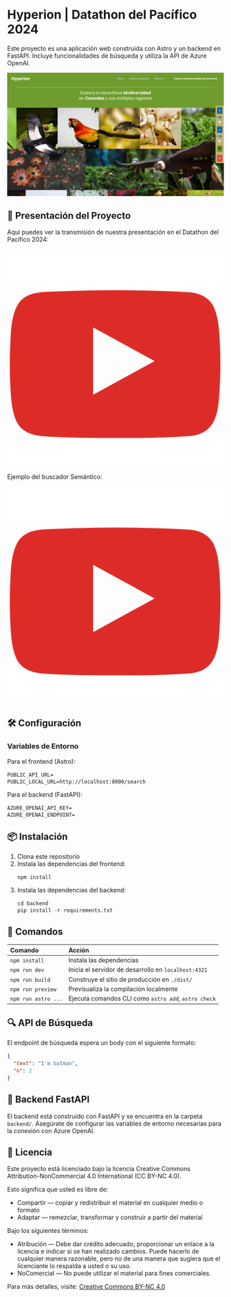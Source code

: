 # Hyperion | Datathon del Pacífico 2024

Este proyecto es una aplicación web construida con Astro y un backend en FastAPI. Incluye funcionalidades de búsqueda y utiliza la API de Azure OpenAI.

![Imagen ilustrativa de Hyperion](public/assets/images/cover.png)

## 🎥 Presentación del Proyecto

Aquí puedes ver la transmisión de nuestra presentación en el Datathon del Pacífico 2024:

[![Presentación de Hyperion](public/assets/images/youtube-icon.webp)](https://youtu.be/3Z6SP9oEkMU?t=4335)

Ejemplo del buscador Semántico:

[![Ejemplo del buscador Semántico](public/assets/images/youtube-icon.webp)](https://youtu.be/1WBkRgWvlCg)

## 🛠 Configuración

### Variables de Entorno

Para el frontend (Astro):

```
PUBLIC_API_URL=
PUBLIC_LOCAL_URL=http://localhost:8000/search
```

Para el backend (FastAPI):

```
AZURE_OPENAI_API_KEY=
AZURE_OPENAI_ENDPOINT=
```

## 📦 Instalación

1. Clona este repositorio
2. Instala las dependencias del frontend:
   ```
   npm install
   ```
3. Instala las dependencias del backend:
   ```
   cd backend
   pip install -r requirements.txt
   ```

## 🚀 Comandos

| Comando             | Acción                                               |
| :------------------ | :--------------------------------------------------- |
| `npm install`       | Instala las dependencias                             |
| `npm run dev`       | Inicia el servidor de desarrollo en `localhost:4321` |
| `npm run build`     | Construye el sitio de producción en `./dist/`        |
| `npm run preview`   | Previsualiza la compilación localmente               |
| `npm run astro ...` | Ejecuta comandos CLI como `astro add`, `astro check` |

## 🔍 API de Búsqueda

El endpoint de búsqueda espera un body con el siguiente formato:

```json
{
  "text": "I'm batman",
  "n": 2
}
```

## 🧠 Backend FastAPI

El backend está construido con FastAPI y se encuentra en la carpeta `backend/`. Asegúrate de configurar las variables de entorno necesarias para la conexión con Azure OpenAI.

## 📄 Licencia

Este proyecto está licenciado bajo la licencia Creative Commons Attribution-NonCommercial 4.0 International (CC BY-NC 4.0).

Esto significa que usted es libre de:

- Compartir — copiar y redistribuir el material en cualquier medio o formato
- Adaptar — remezclar, transformar y construir a partir del material

Bajo los siguientes términos:

- Atribución — Debe dar crédito adecuado, proporcionar un enlace a la licencia e indicar si se han realizado cambios. Puede hacerlo de cualquier manera razonable, pero no de una manera que sugiera que el licenciante lo respalda a usted o su uso.
- NoComercial — No puede utilizar el material para fines comerciales.

Para más detalles, visite: [Creative Commons BY-NC 4.0](https://creativecommons.org/licenses/by-nc/4.0/)
